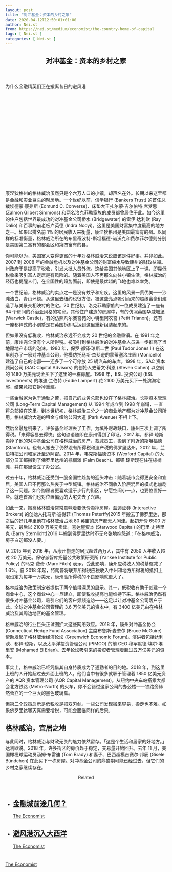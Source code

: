 ```yaml
---
layout: post
title: "对冲基金：资本的乡村之家"
date: 2020-04-12T12:50:01+01:00
author: Nei.st
from: https://nei.st/medium/economist/the-country-home-of-capital
tags: [ Nei.st ]
categories: [ Nei.st ]
---
```


<article class="post-18865 post type-post status-publish format-standard hentry category-economist" id="post-18865"> <header class="page-header medium Archives"><div class="page-header__image"></div><div class="page-header__content"><h1 class="page-title text-align-center">对冲基金：资本的乡村之家</h1></div> </header><div class="entry-content aesop-entry-content" id="post-18865-content"><link as="font" crossorigin="anonymous" href="//cdn.jsdelivr.net/gh/0nd1jyU39XQ/_/glyph/font-face/0uIzqoZjSuJfvSBnvgXTcApMtcVhMcpr.woff" rel="preload" type="font/woff"/><link as="font" crossorigin="anonymous" href="//cdn.jsdelivr.net/gh/0nd1jyU39XQ/_/glyph/font-face/1sTnSLZWDKucPX6SAk.woff" rel="preload" type="font/woff"/><p class="blog-post__description">为什么金融精英们正在搬离昔日的避风港​​​</p><span id="more-18865"></span><div class="navigation__primary-inner"> <a class="economist__link-logo" href="//nei.st/medium/economist"></a></div><div class="container img component-image"><div class="aspectRatioPlaceholder" style="padding-bottom:56.25%;height: 0;"><div class="progressiveMedia" data-height="720" data-width="1280"> <img alt="" class="progressiveMedia-image" data-src="https://cdn.jsdelivr.net/gh/0nd1jyU39XQ/_/img/1/20200111_FNP002_0.jpg" src="https://cdn.jsdelivr.net/gh/0nd1jyU39XQ/_/img/1/20200111_FNP002_0.jpg"/></div></div></div><p>康涅狄格州的格林威治虽然只是个六万人口的小镇，却声名在外。长期以来这里都是金融和实业巨头的聚居地。一个世纪以前，信孚银行 (Bankers Trust) 的首任总裁埃德蒙·康弗斯 (Edmund C. Converse)、床垫大王扎尔蒙·吉尔伯特·席梦思 (Zalmon Gilbert Simmons) 和两名洛克菲勒家族的成员都曾居住于此。如今这里的住户包括世界最成功的对冲基金公司桥水 (Bridgewater) 的雷伊·达利欧 (Ray Dalio) 和百事的前老板卢英德 (Indra Nooyi)。这里是美国财富集中度最高的地方之一。如果以排名前 1% 的居民收入来衡量，康涅狄格州是美国最富有的州。以同样的标准衡量，格林威治所在的布里奇波特-斯坦福德-诺沃克和费尔菲尔德则分别是美国第二富有的都会区和第四富有的县。</p><p>你可能以为，美国富人变得更富的十年对格林威治来说应该是件好事。并非如此。2007 到 2008 年的金融危机以及对冲基金公司的财富缩水导致康州的财政枯竭。州政府于是提高了税收，引发大批人员外流。这给美国其他地区上了一课，即靠低税收来吸引富人定居是有风险的。随着美国人不再那么向往小镇生活，格林威治的经历也提醒人们，在全国性的趋势面前，即使是最优越的飞地也难以幸免。</p><p>一个世纪前，格林威治的卖点之一是没有蚊子和疟疾。这里的风景一贯优美——沙滩洁白，青山环绕。从这里去纽约也很方便。被这些亮点吸引而来的超级富豪们建造了与美景交相映衬的住宅。20 世纪初，洛克菲勒家族的一位成员建造了一座有 64 个房间的乔治亚风格的宅邸。其他住户建造的房屋中，有的仿照英国华威城堡 (Warwick Castle)，有的仿照凡尔赛宫苑的小特里阿农宫 (Petit Trianon)。还有一座都铎式的小别墅是在英国拆卸后运到这里重新组装起来的。</p><p>但如果没有低税收，格林威治永远不会成为 20 世纪的金融重镇。在 1991 年之前，康州完全没有个人所得税。被吸引到格林威治的对冲基金人员进一步推高了当地房地产市场的泡沫。1980 年，保罗·都铎·琼斯二世 (Paul Tudor Jones II) 在这里创办了一家对冲基金公司，他模仿托马斯·杰斐逊的蒙蒂塞洛庄园 (Monicello) 建造了自己的宅邸——还多了一个可停放 25 辆汽车的车库。1998 年，SAC 资本顾问公司 (SAC Capital Advisors) 的创始人史蒂文·科恩 (Steven Cohen) 以空前的 1480 万美元现金买下了这里的一栋房屋。1999 年，ESL 投资公司 (ESL Investments) 的埃迪·兰伯特 (Eddie Lampert) 花 2100 万美元买下一处滨海宅邸，结果竟把它拆掉重建。</p><p>一些金融家为免于通勤之苦，把自己的业务总部也设在了格林威治。长期资本管理公司 (Long-Term Capital Management) 从 1994 年成立到 1998 年崩塌，一直将总部设在这里。到本世纪初，格林威治三分之一的商业地产都为对冲基金公司所用，格林威治大道的租金与纽约公园大道 (Park Avenue) 不相上下。</p><div class="code-block code-block-1" style="margin: 8px 0; clear: both;"><div class="container ads_KbHEVhh8Rw"><div class="card card--blog post-sidebar"><div class="card-body"><div class="logo_ngcontent-kty-0"> </div><div class="iframe-blocker U6XAMK63Vh00WqvF2BacIQ"><div class="background-h60B"> </div><div class="WumZiPCS4MeMw4pxQ"> </div></div></div><div class="card-footer"><div class="card-footer-wrapper" layout="row bottom-left"></div></div></div></div></div><p>然后金融危机来了，许多基金经理丢了工作。为填补财政缺口，康州三次上调了所得税。「来得容易去得快」这句谚语随即在康州得到了印证。2017 年，都铎·琼斯卖掉了他的对冲基金公司在格林威治的房产，裁减员工，搬到了附近的斯坦福德 (Stamford)。也有人搬去了仍然没有所得税和遗产税的佛罗里达州。2012 年，兰伯特把公司和家迁至迈阿密。2014 年，韦克斯福德资本 (Wexford Capital) 的大部分员工都搬到了佛罗里达州的棕榈滩 (Palm Beach)。都铎·琼斯现在住在棕榈滩，并在那里设立了办公室。</p><p>过去十年，格林威治还受到一股全国性趋势的迎头冲击：随着城市变得更安全和宜居，美国人已不再那么热衷于中型城镇。格林威治不同收入阶层混居的模式也加剧了这一问题。如今购房者更喜欢适于步行的街区，宁愿空间小一点，也要位置好一些。就连首富们也对位置偏远的大宅失去了兴趣。</p><p>如此一来，搬离格林威治常常意味着要低价卖掉房屋。盈透证券 (Interactive Brokers) 的创始人托马斯·彼得菲 (Thomas Peterffy)2015 年搬去了佛罗里达，那之后的好几年里他在格林威治占地 80 英亩的房产都无人问津。起初开价 6500 万美元，最后以 2100 万美元卖出。喜达屋资本 (Starwood Capital) 的巴里·史特里克 (Barry Sternlicht)2016 年搬到佛罗里达时不无夸张地抱怨道：「在格林威治，房子白送都没人要。」</p><p>从 2015 年到 2016 年，从康州搬走的居民超过两万人，其中有 2050 人年收入超过 20 万美元。保守派智库扬基公共政策研究所 (Yankee Institute for Public Policy) 的马克·费奇 (Marc Fitch) 表示，受此影响，康州应税收入的税基缩减了 1.6%。自 2018 年起，特朗普将联邦所得税应税收入中州和地方所得税的抵扣上限设定为每年一万美元，康州高所得税的不良影响就更大了。</p><p>格林威治为政策制定者提供了两个值得深思的启示。其一，低税收有助于创建一个商业中心，这个商业中心一旦建立，即使税收提高也能维持下来。格林威治仍然有很多对冲基金公司，吸引它们的客户频频造访——这足以让对冲基金公司落户于此。全球对冲基金公司管理的 3.6 万亿美元的资本中，有 3400 亿美元由在格林威治及其周边地区的基金管理。</p><p>格林威治的行业巨头正试图扩大这些网络效应。2018 年，康州对冲基金协会 (Connecticut Hedge Fund Association) 主席布鲁斯·麦奎尔 (Bruce McGuire) 帮助发起了格林威治经济论坛 (Greenwich Economic Forum)。演讲者包括达利欧、都铎·琼斯，以及太平洋投资管理公司 (PIMCO) 的前 CEO 穆罕默德·埃尔·埃里安 (Mohamed El Erian)。去年论坛吸引来的投资者管理着超过五万亿美元的资本。</p><div class="code-block code-block-1" style="margin: 8px 0; clear: both;"><div class="container ads_KbHEVhh8Rw"><div class="card card--blog post-sidebar"><div class="card-body"><div class="logo_ngcontent-kty-0"> </div><div class="iframe-blocker U6XAMK63Vh00WqvF2BacIQ"><div class="background-h60B"> </div><div class="WumZiPCS4MeMw4pxQ"> </div></div></div><div class="card-footer"><div class="card-footer-wrapper" layout="row bottom-left"></div></div></div></div></div><p>事实上，格林威治已经凭借其自身特质成为了通勤者的目的地。2018 年，到这里上班的人开始超过去外面上班的人。他们当中有很多就职于管理着 1850 亿美元资产的 AQR 资本管理公司 (AQR Capital Management)。从纽约中央车站搭乘大都会北方铁路 (Metro-North) 的火车，你不会错过这家公司的办公楼——铁路旁赫然耸立的一个巨大的黑色玻璃盒。</p><p>但第二个政策启示是低税收是把双刃剑。一些公司发现搬来容易，搬走也不难。如果佛罗里达哪天真需要增税，可能会面临同样的后果。</p><h2>格林威治，宜居之地</h2><p>与此同时，格林威治与财政无关的魅力依然留存。「这是个生活和居家的好地方。」达利欧说。2018 年，许多街区的房价趋于稳定，交易量开始回升。去年 11 月，美国橄榄球运动员汤姆·布雷迪 (Tom Brady) 和妻子、巴西超模吉赛尔·邦辰 (Gisele Bündchen) 在此买下一栋房屋。对冲基金公司的鼎盛期可能已经过去，但它们的乡村之家继续存在。</p><section class="jsx-1092709871 collection"> <header class="jsx-1092709871 container"> <span class="jsx-65431776 text-icon text-right size-md spacing-xxtight weight-medium"> <span class="jsx-65431776 text"><span class="jsx-1092709871">Related</span></span></span> </header><ul class="jsx-1092709871 collection-list"><li class="jsx-1092709871"> <section class="jsx-2013367371 container"><div class="jsx-2013367371 content no-cover type-collection"><div class="jsx-2013367371 left"> <a class="jsx-2013367371" href="https://nei.st/medium/economist/can-the-city-survive-brexit"><h2 class="jsx-2996311878 sidebar">金融城前途几何？</h2></a> <footer class="jsx-2917334530 actions"><div class="jsx-2917334530 left"> <span class="jsx-2917334530 space-right"> <section class="jsx-1911640393"> <a class="jsx-1911640393 container text-normal spacing-xtight text-small" href="https://nei.st/medium/economist"><div aria-hidden="true" class="jsx-2557283682 avatar xxsmall" style="background-color: rgb(227, 18, 11)"></div><span class="jsx-1911640393 name">The Economist</span></a> </section></span></div> </footer></div></div> </section></li><li class="jsx-1092709871"> <section class="jsx-2013367371 container"><div class="jsx-2013367371 content no-cover type-collection"><div class="jsx-2013367371 left"> <a class="jsx-2013367371" href="https://nei.st/medium/economist/the-lap-of-luxury"><h2 class="jsx-2996311878 sidebar">避风港沉入大西洋</h2></a> <footer class="jsx-2917334530 actions"><div class="jsx-2917334530 left"> <span class="jsx-2917334530 space-right"> <section class="jsx-1911640393"> <a class="jsx-1911640393 container text-normal spacing-xtight text-small" href="https://nei.st/medium/economist"><div aria-hidden="true" class="jsx-2557283682 avatar xxsmall" style="background-color: rgb(227, 18, 11)"></div><span class="jsx-1911640393 name">The Economist</span></a> </section></span></div> </footer></div></div> </section></li></ul> </section><div class="container ag ah"><div class="fe n el"><a class="dt du bn bo bp bq br bs bt bu dv dw bx by dx dy" href="https://nei.st/medium/economist?source=https://www.economist.com/finance-and-economics/2020/01/09/why-so-many-of-americas-financial-elite-have-left-greenwich" rel="noopener noreferrer nofollow"><div class="c ff fg ag ah fh el fi fj ce fk fl fm fn fo fp fq fr fs ft fu"><div class="bs em en eo ep eq fv ah fw fg ag bm eu fx q fy fz p ac"></div></div></a></div></div><div class="code-block code-block-2" style="margin: 8px 0; clear: both;"> <br/><div class="container ads_KbHEVhh8Rw"><div class="card card--blog post-sidebar"><div class="card-body"><div class="logo_ngcontent-kty-0"> </div><div class="iframe-blocker U6XAMK63Vh00WqvF2BacIQ"><div class="background-h60B"> </div><div class="WumZiPCS4MeMw4pxQ"> </div></div></div><div class="card-footer"><div class="card-footer-wrapper" layout="row bottom-left"></div></div></div></div></div></div> <footer class="entry-footer"><div class="categories icon-link"><a href="https://nei.st/category/medium/economist" rel="category tag">The Economist</a></div> </footer> </article>
